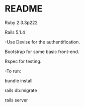 # README

Ruby 2.3.3p222

Rails 5.1.4

-Use Devise for the authentification.
  
Bootstrap for some basic front-end.
  
Rspec for testing.





-To run:


bundle install

rails db:migrate

rails server

